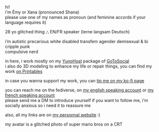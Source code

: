 hi!  
i'm Émy or Xana (pronounced Shana)  
please use one of my names as pronoun (and feminine accords if your language requires it)

28 yo glitched thing ⛬ EN/FR speaker (lerne langsam Deutsch)

i’m autistic precarious white disabled transfem agender demisexual & bi  
cripple punk  
compulsive nerd

in here, i work mostly on my [YunoHost](https://yunohost.org/) package of [GoToSocial](https://github.com/YunoHost-Apps/gotosocial_ynh)  
i also do 3D modeling to enhance my life or repair things, you can find my work [on Printables](https://www.printables.com/fr/@OniriCorpe)

in case you wanna support my work, you can [tip me on my ko-fi page](https://ko-fi.com/oniricorpe)

you can reach me on the fediverse, on [my english speaking account](https://woof.tech/@CyberSaloperie) or [my french speaking account](https://octodon.social/@OniriCorpe)  
please send me a DM to introduce yourself if you want to follow me, i'm socially anxious so i need it to reassure me

also, all my links are on [my personnal website](https://oniricorpe.eu/) :)

my avatar is a glitched photo of super mario bros on a CRT
